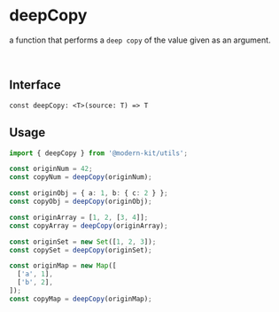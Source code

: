 # deepCopy

a function that performs a `deep copy` of the value given as an argument.

<br />

## Interface
```tsx
const deepCopy: <T>(source: T) => T
```

## Usage
```ts
import { deepCopy } from '@modern-kit/utils';

const originNum = 42;
const copyNum = deepCopy(originNum);

const originObj = { a: 1, b: { c: 2 } };
const copyObj = deepCopy(originObj);

const originArray = [1, 2, [3, 4]];
const copyArray = deepCopy(originArray);

const originSet = new Set([1, 2, 3]);
const copySet = deepCopy(originSet);

const originMap = new Map([
  ['a', 1],
  ['b', 2],
]);
const copyMap = deepCopy(originMap);
```